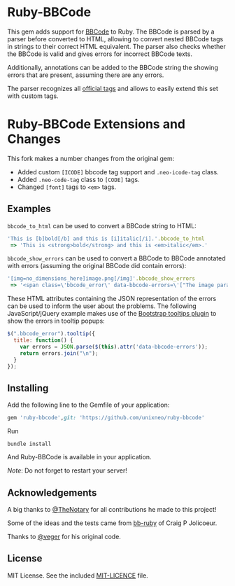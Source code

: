 # Ruby-BBCode

This gem adds support for [BBCode](http:/www.bbcode.org/) to Ruby. The BBCode is parsed by a parser before converted to HTML, allowing to convert nested BBCode tags in strings to their correct HTML equivalent. The parser also checks whether the BBCode is valid and gives errors for incorrect BBCode texts.

Additionally, annotations can be added to the BBCode string the showing errors that are present, assuming there are any errors.

The parser recognizes all [official tags](http://www.bbcode.org/reference.php) and allows to easily extend this set with custom tags.

# Ruby-BBCode Extensions and Changes

This fork makes a number changes from the original gem:

- Added custom ```[ICODE]``` bbcode tag support and ```.neo-icode-tag``` class.
- Added ```.neo-code-tag``` class to ```[CODE]``` tags.
- Changed ```[font]``` tags to ```<em>``` tags.


## Examples

`bbcode_to_html` can be used to convert a BBCode string to HTML:

```ruby
'This is [b]bold[/b] and this is [i]italic[/i].'.bbcode_to_html
 => 'This is <strong>bold</strong> and this is <em>italic</em>.'
 ```

`bbcode_show_errors` can be used to convert a BBCode to BBCode annotated with errors (assuming the original BBCode did contain errors):

```ruby
'[img=no_dimensions_here]image.png[/img]'.bbcode_show_errors
 => '<span class=\'bbcode_error\' data-bbcode-errors=\'["The image parameters \'no_dimensions_here\' are incorrect, \'<width>x<height>\' excepted"]\'>[img]</span>image.png[/img]'
 ```

These HTML attributes containing the JSON representation of the errors can be used to inform the user about the problems.
The following JavaScript/jQuery example makes use of the [Bootstrap tooltips plugin](http://getbootstrap.com/javascript/#tooltips) to show the errors in tooltip popups:
```javascript
$(".bbcode_error").tooltip({
  title: function() {
    var errors = JSON.parse($(this).attr('data-bbcode-errors'));
    return errors.join("\n");
  }
});
```

## Installing

Add the following line to the Gemfile of your application:
```ruby
gem 'ruby-bbcode',git: 'https://github.com/unixneo/ruby-bbcode'
```

Run
```shell
bundle install
```

And Ruby-BBCode is available in your application.

_Note_: Do not forget to restart your server!

## Acknowledgements

A big thanks to [@TheNotary](https://github.com/TheNotary) for all contributions he made to this project!

Some of the ideas and the tests came from [bb-ruby](https://github.com/cpjolicoeur/bb-ruby) of Craig P Jolicoeur.

Thanks to [@veger](https://github.com/veger) for his original code.

## License

MIT License. See the included [MIT-LICENCE](MIT-LICENSE) file.
